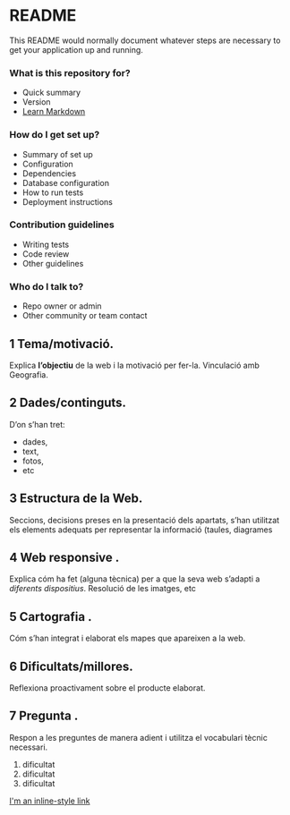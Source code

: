 # README #

This README would normally document whatever steps are necessary to get your application up and running.

### What is this repository for? ###

* Quick summary
* Version
* [Learn Markdown](https://bitbucket.org/tutorials/markdowndemo)

### How do I get set up? ###

* Summary of set up
* Configuration
* Dependencies
* Database configuration
* How to run tests
* Deployment instructions

### Contribution guidelines ###

* Writing tests
* Code review
* Other guidelines

### Who do I talk to? ###

* Repo owner or admin
* Other community or team contact



## 1 Tema/motivació. 
Explica **l’objectiu** de la web i la motivació per fer-la. Vinculació amb Geografia.

## 2 Dades/continguts. 
D’on s’han tret:

- dades, 
- text, 
- fotos, 
- etc

## 3 Estructura de la Web. 
Seccions, decisions preses en la presentació dels apartats, s’han utilitzat els elements adequats per representar la informació (taules, diagrames

## 4 Web responsive . 
Explica cóm ha fet (alguna tècnica) per a que la seva web s’adapti a *diferents dispositius*. Resolució de les imatges, etc

## 5 Cartografia . 
Cóm s’han integrat i elaborat els mapes que apareixen a la web.

## 6 Dificultats/millores. 
Reflexiona proactivament sobre el producte elaborat.

## 7 Pregunta . 
Respon a les preguntes de manera adient i utilitza el vocabulari tècnic necessari.

1. dificultat 
2. dificultat
3. dificultat

[I'm an inline-style link](https://www.google.com)
